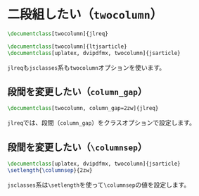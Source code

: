 # 二段組したい（``twocolumn``）

```latex
\documentclass[twocolumn]{jlreq}
```

```latex
\documentclass[twocolumn]{ltjsarticle}
\documentclass[uplatex, dvipdfmx, twocolumn]{jsarticle}
```

``jlreq``も``jsclasses``系も``twocolumn``オプションを使います。

## 段間を変更したい（``column_gap``）

```latex
\documentclass[twocolumn, column_gap=2zw]{jlreq}
```

``jlreq``では、段間（``column_gap``）をクラスオプションで設定します。

## 段間を変更したい（``\columnsep``）

```latex
\documentclass[uplatex, dvipdfmx, twocolumn]{jsarticle}
\setlength{\columnsep}{2zw}
```

``jsclasses``系は``\setlength``を使って``\columnsep``の値を設定します。
